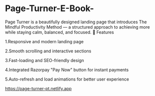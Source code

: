 # Page-Turner-E-Book-
Page Turner is a beautifully designed landing page that introduces The Mindful Productivity Method — a structured approach to achieving more while staying calm, balanced, and focused.
🚀 Features

1.Responsive and modern landing page

2.Smooth scrolling and interactive sections

3.Fast-loading and SEO-friendly design

4.Integrated Razorpay "Pay Now" button for instant payments

5.Auto-refresh and load animations for better user experience

https://page-turner-pt.netlify.app
